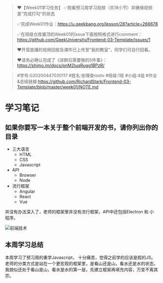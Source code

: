 > ❤️【Week01学习任务】
> ✅观看预习周学习视频（共18小节）并确保视频是“完成打勾”的状态
>
> ✅完成Week01作业：https://u.geekbang.org/lesson/28?article=266678
>
> ✅在班级仓库置顶的Week01的issue下面按照格式进行comment：https://github.com/GeekUniversity/Frontend-03-Template/issues/1
>
> ❤️开营直播的视频回放及课件已上传至“我的教室”，同学们可自行回看。
>
> ❤️请务必确认完成了《进群后需要做的5件事》：https://shimo.im/docs/pnM2IuqRugg1BPzR/



> \#学号:G20200447030117
> \#姓名:张理查rootv
> \#班级:1班
> \#小组:4组
> \#作业&总结链接:https://github.com/RichardStark/Frontend-03-Template/blob/master/week01/NOTE.md

# 学习笔记

## 如果你要写一本关于整个前端开发的书，请你列出你的目录

- 三大语言
  - HTML
  - CSS
  - Javascript
- API
  - Browser
  - Node
- 流行框架
  - Angular
  - React
  - Vue

并没有办法深入了，老师的框架里并没有流行框架，API中还包括Electron 和 小程序。

![前端技术](https://tva1.sinaimg.cn/large/007S8ZIlly1ghb480gsh0j30u0334b29.jpg)					

## 本周学习总结

本周学习了预习周的重学Javascript， 十分痛苦，觉得之前学的应该是假的JS。老师的分类方式是站在一个更宏观的框架里，是看山还是山，看水还是水的状态，我貌似还处于看山是山，看水是水的第一层，先建立框架再填充内容，万变不离其宗。

